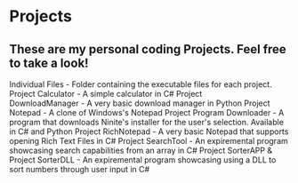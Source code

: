 # Projects
These are my personal coding Projects.
Feel free to take a look!
-
Individual Files - Folder containing the executable files for each   project. 
Project Calculator - A simple calculator in C# Project    
DownloadManager - A very basic download manager in Python 
Project    Notepad - A clone of Windows's Notepad 
Project Program Downloader - A program that downloads Ninite's installer for the user's selection. Available in C# and Python 
Project RichNotepad - A very basic Notepad that supports opening Rich Text Files in C# 
Project SearchTool - An expiremental program showcasing search capabilities from an array in C# 
Project SorterAPP & Project SorterDLL - An expiremental program showcasing using a DLL to sort numbers through user input in C#
